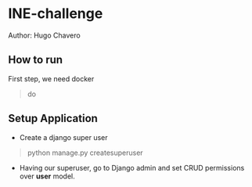 # INE-challenge
Author: Hugo Chavero


## How to run
First step, we need docker
> do
> 
>
> 

## Setup Application
* Create a django super user
> python manage.py createsuperuser
* Having our superuser, go to Django admin and set CRUD permissions over **user** model.